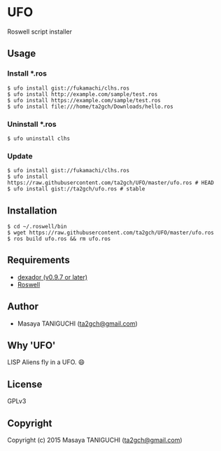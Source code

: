# UFO
Roswell script installer

## Usage
### Install *.ros

```shell
$ ufo install gist://fukamachi/clhs.ros
$ ufo install http://example.com/sample/test.ros
$ ufo install https://example.com/sample/test.ros
$ ufo install file:///home/ta2gch/Downloads/hello.ros
```

### Uninstall *.ros

```shell
$ ufo uninstall clhs

```

### Update

```shell
$ ufo install gist://fukamachi/clhs.ros
$ ufo install https://raw.githubusercontent.com/ta2gch/UFO/master/ufo.ros # HEAD
$ ufo install gist://ta2gch/ufo.ros # stable
```
## Installation

```
$ cd ~/.roswell/bin
$ wget https://raw.githubusercontent.com/ta2gch/UFO/master/ufo.ros
$ ros build ufo.ros && rm ufo.ros
```
## Requirements

* [dexador (v0.9.7 or later)](https://github.com/fukamachi/dexador)
* [Roswell](https://github.com/snmsts/roswell)

## Author

* Masaya TANIGUCHI (ta2gch@gmail.com)

## Why 'UFO'
LISP Aliens fly in a UFO. :smile:

## License

GPLv3

## Copyright

Copyright (c) 2015 Masaya TANIGUCHI (ta2gch@gmail.com)
